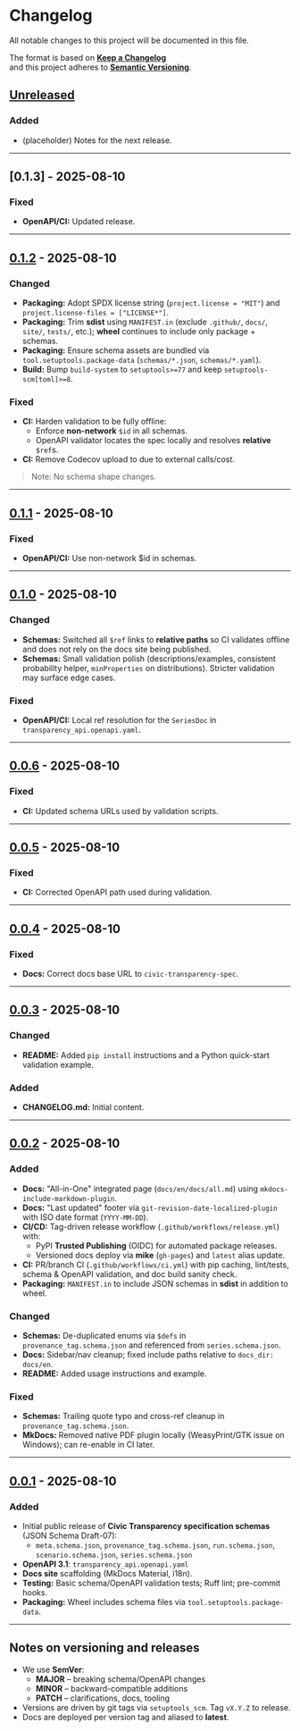 # Changelog

All notable changes to this project will be documented in this file.

The format is based on **[Keep a Changelog](https://keepachangelog.com/en/1.1.0/)**  
and this project adheres to **[Semantic Versioning](https://semver.org/spec/v2.0.0.html)**.

## [Unreleased]

### Added
- (placeholder) Notes for the next release.

---

## [0.1.3] - 2025-08-10

### Fixed
- **OpenAPI/CI:** Updated release.

---

## [0.1.2] - 2025-08-10

### Changed
- **Packaging:** Adopt SPDX license string (`project.license = "MIT"`) and `project.license-files = ["LICENSE*"]`.  
- **Packaging:** Trim **sdist** using `MANIFEST.in` (exclude `.github/`, `docs/`, `site/`, `tests/`, etc.); **wheel** continues to include only package + schemas.
- **Packaging:** Ensure schema assets are bundled via `tool.setuptools.package-data` (`schemas/*.json`, `schemas/*.yaml`).
- **Build:** Bump `build-system` to `setuptools>=77` and keep `setuptools-scm[toml]>=8`.  

### Fixed
- **CI:** Harden validation to be fully offline:
  - Enforce **non-network** `$id` in all schemas.
  - OpenAPI validator locates the spec locally and resolves **relative** `$ref`s.
- **CI:** Remove Codecov upload to due to external calls/cost.

> Note: No schema shape changes.

---

## [0.1.1] - 2025-08-10

### Fixed
- **OpenAPI/CI:** Use non-network $id in schemas.

---

## [0.1.0] - 2025-08-10

### Changed
- **Schemas:** Switched all `$ref` links to **relative paths** so CI validates offline and does not rely on the docs site being published.
- **Schemas:** Small validation polish (descriptions/examples, consistent probability helper, `minProperties` on distributions). Stricter validation may surface edge cases.

### Fixed
- **OpenAPI/CI:** Local ref resolution for the `SeriesDoc` in `transparency_api.openapi.yaml`.

---

## [0.0.6] - 2025-08-10

### Fixed
- **CI:** Updated schema URLs used by validation scripts.

---

## [0.0.5] - 2025-08-10

### Fixed
- **CI:** Corrected OpenAPI path used during validation.

---

## [0.0.4] - 2025-08-10

### Fixed
- **Docs:** Correct docs base URL to `civic-transparency-spec`.

---

## [0.0.3] - 2025-08-10

### Changed
- **README:** Added `pip install` instructions and a Python quick-start validation example.

### Added
- **CHANGELOG.md:** Initial content.

---

## [0.0.2] - 2025-08-10

### Added
- **Docs:** "All-in-One" integrated page (`docs/en/docs/all.md`) using `mkdocs-include-markdown-plugin`.
- **Docs:** "Last updated" footer via `git-revision-date-localized-plugin` with ISO date format (`YYYY-MM-DD`).
- **CI/CD:** Tag-driven release workflow (`.github/workflows/release.yml`) with:
  - PyPI **Trusted Publishing** (OIDC) for automated package releases.
  - Versioned docs deploy via **mike** (`gh-pages`) and `latest` alias update.
- **CI:** PR/branch CI (`.github/workflows/ci.yml`) with pip caching, lint/tests, schema & OpenAPI validation, and doc build sanity check.
- **Packaging:** `MANIFEST.in` to include JSON schemas in **sdist** in addition to wheel.

### Changed
- **Schemas:** De-duplicated enums via `$defs` in `provenance_tag.schema.json` and referenced from `series.schema.json`.
- **Docs:** Sidebar/nav cleanup; fixed include paths relative to `docs_dir: docs/en`.
- **README:** Added usage instructions and example.

### Fixed
- **Schemas:** Trailing quote typo and cross-ref cleanup in `provenance_tag.schema.json`.
- **MkDocs:** Removed native PDF plugin locally (WeasyPrint/GTK issue on Windows); can re-enable in CI later.

---

## [0.0.1] - 2025-08-10

### Added
- Initial public release of **Civic Transparency specification schemas** (JSON Schema Draft-07):
  - `meta.schema.json`, `provenance_tag.schema.json`, `run.schema.json`, `scenario.schema.json`, `series.schema.json`
- **OpenAPI 3.1**: `transparency_api.openapi.yaml`
- **Docs site** scaffolding (MkDocs Material, i18n).
- **Testing:** Basic schema/OpenAPI validation tests; Ruff lint; pre-commit hooks.
- **Packaging:** Wheel includes schema files via `tool.setuptools.package-data`.

---

## Notes on versioning and releases

- We use **SemVer**:
  - **MAJOR** – breaking schema/OpenAPI changes
  - **MINOR** – backward-compatible additions
  - **PATCH** – clarifications, docs, tooling
- Versions are driven by git tags via `setuptools_scm`. Tag `vX.Y.Z` to release.
- Docs are deployed per version tag and aliased to **latest**.

[Unreleased]: https://github.com/civic-interconnect/civic-transparency-spec/compare/v0.1.2...HEAD  
[0.1.2]: https://github.com/civic-interconnect/civic-transparency-spec/compare/v0.1.1...v0.1.2  
[0.1.1]: https://github.com/civic-interconnect/civic-transparency-spec/compare/v0.1.0...v0.1.1
[0.1.0]: https://github.com/civic-interconnect/civic-transparency-spec/compare/v0.0.6...v0.1.0
[0.0.6]: https://github.com/civic-interconnect/civic-transparency-spec/compare/v0.0.5...v0.0.6
[0.0.5]: https://github.com/civic-interconnect/civic-transparency-spec/compare/v0.0.4...v0.0.5
[0.0.4]: https://github.com/civic-interconnect/civic-transparency-spec/compare/v0.0.3...v0.0.4
[0.0.3]: https://github.com/civic-interconnect/civic-transparency-spec/compare/v0.0.2...v0.0.3
[0.0.2]: https://github.com/civic-interconnect/civic-transparency-spec/compare/v0.0.1...v0.0.2
[0.0.1]: https://github.com/civic-interconnect/civic-transparency-spec/releases/tag/v0.0.1
